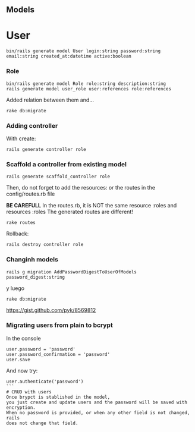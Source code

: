 ## Models
# User

```
bin/rails generate model User login:string password:string email:string created_at:datetime active:boolean
```

### Role
```
bin/rails generate model Role role:string description:string
rails generate model user_role user:references role:references
```

Added relation between them and...
```
rake db:migrate
```
### Adding controller
With create:
```
rails generate controller role
```

### Scaffold a controller from existing model
```
rails generate scaffold_controller role
```
Then, do not forget to add the resources: or the routes in the config/routes.rb file

**BE CAREFULL**
In the routes.rb, it is NOT the same
resource :roles
and
resources :roles
The generated routes are different!
```
rake routes
```

Rollback:
```
rails destroy controller role
```

### Changinh models

```
rails g migration AddPasswordDigestToUserOfModels password_digest:string
```

y luego
```
rake db:migrate
```

https://gist.github.com/pyk/8569812

### Migrating users from plain to bcrypt
In the console
```
user.password = 'password'
user.password_confirmation = 'password'
user.save
```

And now try:
````
user.authenticate('password')
```
# CRUD with users
Once brypct is stablished in the model,
you just create and update users and the password will be saved with encryption.
When no password is provided, or when any other field is not changed, rails
does not change that field.
